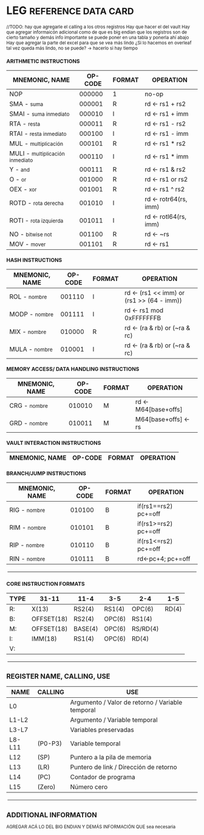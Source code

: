 # LEG    <small>REFERENCE DATA CARD

//TODO: hay que agregarle el calling a los otros registros
Hay que hacer el del vault
Hay que agregar informaicón adicional como de que es big endian
que los registros son de cierto tamaño y demás info importante
se puede poner en una tabla y ponerla ahí abajo
Hay que agregar la parte del excel para que se vea más lindo
¿Si lo hacemos en overleaf tal vez queda más lindo, no se puede? -> hacerlo si hay tiempo 

### ARITHMETIC INSTRUCTIONS 


| MNEMONIC, NAME | OP-CODE|  FORMAT | OPERATION 
|---|---|---|---|
| NOP | 000000 | 1 | no-op 
| SMA - <small>suma | 000001 | R |  rd ← rs1 + rs2 
| SMAI - <small>suma inmediato| 000010 | I |  rd ← rs1 + imm  
| RTA - <small>resta| 000011 | R | rd ← rs1 - rs2 
| RTAI - <small>resta inmediato | 000100 |  I | rd ← rs1 - imm 
| MUL - <small>multiplicación | 000101 |  R |  rd ← rs1 * rs2 
| MULI - <small>multiplicación inmediato | 000110 | I | rd ← rs1 * imm 
| Y - <small>and | 000111 | R | rd ← rs1 & rs2 
| O - <small>or | 001000 |  R | rd ← rs1 or rs2 
| OEX - <small>xor | 001001 |  R | rd ← rs1 ^ rs2 
| ROTD - <small>rota derecha| 001010 | I |  rd ← rotr64(rs, imm) 
| ROTI - <small>rota izquierda| 001011 |  I | rd ← rotl64(rs, imm) 
| NO - <small>bitwise not| 001100 |  R | rd ← ~rs 
| MOV - <small>mover | 001101 | R | rd ← rs1 

### HASH INSTRUCTIONS

| MNEMONIC, NAME | OP-CODE|  FORMAT | OPERATION 
|---|---|---|---|
| ROL - <small>nombre | 001110 | I |  rd ← (rs1 << imm) or (rs1 >> (64 - imm))
| MODP - <small>nombre | 001111 | I | rd ← rs1 mod 0xFFFFFFFB 
| MIX - <small>nombre | 010000 | R |  rd ← (ra & rb) or (~ra & rc)  
| MULA - <small>nombre | 010001 | I | rd ← (ra & rb) or (~ra & rc)  


### MEMORY ACCESS/ DATA HANDLING INSTRUCTIONS

| MNEMONIC, NAME | OP-CODE|  FORMAT | OPERATION 
|---|---|---|---|
| CRG - <small>nombre | 010010 | M |  rd ← M64[base+offs]
| GRD - <small>nombre | 010011 | M | M64[base+offs] ← rs

### VAULT INTERACTION INSTRUCTIONS

| MNEMONIC, NAME | OP-CODE|  FORMAT | OPERATION 
|---|---|---|---|


### BRANCH/JUMP INSTRUCTIONS

| MNEMONIC, NAME | OP-CODE|  FORMAT | OPERATION 
|---|---|---|---|
| RIG - <small>nombre | 010100 | B |  if(rs1==rs2) pc+=off
| RIM - <small>nombre | 010101 | B | if(rs1>=rs2) pc+=off
| RIP - <small>nombre | 010110 | B |  if(rs1<=rs2) pc+=off 
| RIN - <small>nombre | 010111 | B | rd←pc+4; pc+=off


<hr style="margin:0; border:3px solid white;">


### CORE INSTRUCTION FORMATS
|TYPE| 31-11|11-4|3-5|2-4|1-5|
|---|---|---|---|---|---|
| R: |X(13) | RS2(4) | RS1(4) | OPC(6) | RD(4)
| B: |OFFSET(18) | RS2(4) | OPC(6) | RS1(4)
| M: |OFFSET(18) | BASE(4) | OPC(6) | RS/RD(4)
| I: |IMM(18) | RS1(4) | OPC(6) | RD(4)
| V: |

<hr style="margin:0; border:3px solid white;">
 
## REGISTER NAME, CALLING, USE

| NAME   | CALLING | USE                                              |
|----------| -----|--------------------------------------------------|
| L0       | | Argumento / Valor de retorno / Variable temporal |
| L1-L2    || Argumento / Variable temporal                    |
| L3-L7    || Variables preservadas                            |
| L8-L11 |(P0-P3) | Variable temporal                          |
| L12 |(SP) | Puntero a la pila de memoria                     |
| L13 |(LR) | Puntero de link / Dirección de retorno           |
| L14 |(PC) | Contador de programa                             |
| L15 |(Zero) | Número cero     |


<hr style="margin:0; border:3px solid white;">


## ADDITIONAL INFORMATION 

AGREGAR ACÁ LO DEL BIG ENDIAN
Y DEMÁS INFORMACIÓN QUE sea necesaria

